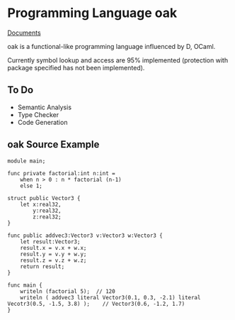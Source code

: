 # Programming Language oak
[Documents](https://marx-saul.github.io/)

oak is a functional-like programming language influenced by D, OCaml.

Currently symbol lookup and access are 95% implemented (protection with package specified has not been implemented).

## To Do
* Semantic Analysis
* Type Checker
* Code Generation

## oak Source Example
```
module main;
 
func private factorial:int n:int = 
    when n > 0 : n * factorial (n-1)
    else 1;

struct public Vector3 {
    let x:real32,
        y:real32,
        z:real32;
}

func public addvec3:Vector3 v:Vector3 w:Vector3 {
    let result:Vector3;
    result.x = v.x + w.x;
    result.y = v.y + w.y;
    result.z = v.z + w.z;
    return result;
}

func main {
    writeln (factorial 5);	// 120
    writeln ( addvec3 literal Vector3(0.1, 0.3, -2.1) literal Vecotr3(0.5, -1.5, 3.8) );	// Vector3(0.6, -1.2, 1.7)
}
```
 

